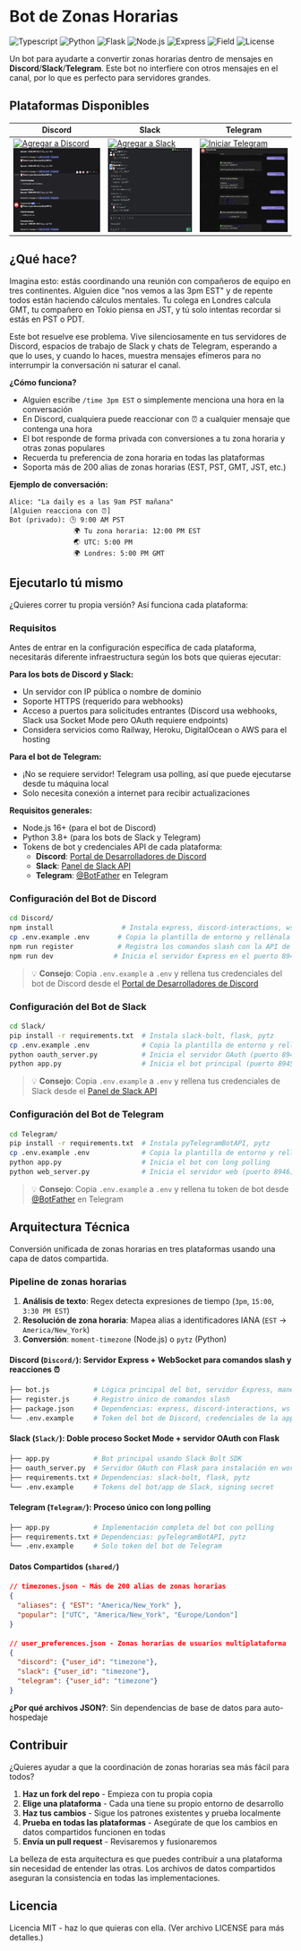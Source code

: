 # Bot de Zonas Horarias

![Typescript](https://img.shields.io/badge/Typescript-3178C6?logo=Typescript&logoColor=white)
![Python](https://img.shields.io/badge/Python-yellow?logo=Python&logoColor=white)
![Flask](https://img.shields.io/badge/Flask-307387?logo=flask&logoColor=white)
![Node.js](https://img.shields.io/badge/NodeJS-339933?logo=nodedotjs&logoColor=white)
![Express](https://img.shields.io/badge/Express-000000?logo=express&logoColor=white)
![Field](https://img.shields.io/badge/Field-Bots-white)
![License](https://img.shields.io/badge/License-MIT-brown)

Un bot para ayudarte a convertir zonas horarias dentro de mensajes en **Discord**/**Slack**/**Telegram**. Este bot no interfiere con otros mensajes en el canal, por lo que es perfecto para servidores grandes.

## Plataformas Disponibles
| Discord | Slack | Telegram |
|---------|-------|----------|
| [![Agregar a Discord](https://img.shields.io/badge/Add%20to-Discord-7289DA?style=for-the-badge&logo=discord&logoColor=white)](https://discord.com/oauth2/authorize?client_id=1392192666053251143&permissions=8&integration_type=0&scope=bot+applications.commands) <img src="Discord.png" alt="Discord Bot" width="200" height="150"> | [![Agregar a Slack](https://img.shields.io/badge/Add%20to-Slack-4A154B?style=for-the-badge&logo=slack&logoColor=white)](https://slack.com/oauth/v2/authorize?client_id=9180592732466.9175325235619&scope=channels:read,chat:write,app_mentions:read,channels:history,groups:history,im:history,commands&user_scope=) <img src="Slack.png" alt="Slack Bot" width="200" height="150"> | [![Iniciar Telegram](https://img.shields.io/badge/Start-Telegram-26A5E4?style=for-the-badge&logo=telegram&logoColor=white)](https://t.me/TimeZone123Bot) <img src="Telegram.png" alt="Telegram Bot" width="200" height="150"> |

## ¿Qué hace?

Imagina esto: estás coordinando una reunión con compañeros de equipo en tres continentes. Alguien dice "nos vemos a las 3pm EST" y de repente todos están haciendo cálculos mentales. Tu colega en Londres calcula GMT, tu compañero en Tokio piensa en JST, y tú solo intentas recordar si estás en PST o PDT.

Este bot resuelve ese problema. Vive silenciosamente en tus servidores de Discord, espacios de trabajo de Slack y chats de Telegram, esperando a que lo uses, y cuando lo haces, muestra mensajes efímeros para no interrumpir la conversación ni saturar el canal.

**¿Cómo funciona?**
- Alguien escribe `/time 3pm EST` o simplemente menciona una hora en la conversación
- En Discord, cualquiera puede reaccionar con ⏰ a cualquier mensaje que contenga una hora
- El bot responde de forma privada con conversiones a tu zona horaria y otras zonas populares
- Recuerda tu preferencia de zona horaria en todas las plataformas
- Soporta más de 200 alias de zonas horarias (EST, PST, GMT, JST, etc.)

**Ejemplo de conversación:**
```
Alice: "La daily es a las 9am PST mañana"
[Alguien reacciona con ⏰]
Bot (privado): 🕒 9:00 AM PST
                🌍 Tu zona horaria: 12:00 PM EST  
                🌏 UTC: 5:00 PM
                🌍 Londres: 5:00 PM GMT
```

## Ejecutarlo tú mismo

¿Quieres correr tu propia versión? Así funciona cada plataforma:

### Requisitos

Antes de entrar en la configuración específica de cada plataforma, necesitarás diferente infraestructura según los bots que quieras ejecutar:

**Para los bots de Discord y Slack:**
- Un servidor con IP pública o nombre de dominio
- Soporte HTTPS (requerido para webhooks)
- Acceso a puertos para solicitudes entrantes (Discord usa webhooks, Slack usa Socket Mode pero OAuth requiere endpoints)
- Considera servicios como Railway, Heroku, DigitalOcean o AWS para el hosting

**Para el bot de Telegram:**
- ¡No se requiere servidor! Telegram usa polling, así que puede ejecutarse desde tu máquina local
- Solo necesita conexión a internet para recibir actualizaciones

**Requisitos generales:**
- Node.js 16+ (para el bot de Discord)
- Python 3.8+ (para los bots de Slack y Telegram)
- Tokens de bot y credenciales API de cada plataforma:
  - **Discord**: [Portal de Desarrolladores de Discord](https://discord.com/developers/applications)
  - **Slack**: [Panel de Slack API](https://api.slack.com/apps)
  - **Telegram**: [@BotFather](https://t.me/BotFather) en Telegram

### Configuración del Bot de Discord
```bash
cd Discord/
npm install                 # Instala express, discord-interactions, ws, moment-timezone
cp .env.example .env       # Copia la plantilla de entorno y rellénala con tus tokens
npm run register           # Registra los comandos slash con la API de Discord
npm run dev               # Inicia el servidor Express en el puerto 8943
```
> 💡 **Consejo**: Copia `.env.example` a `.env` y rellena tus credenciales del bot de Discord desde el [Portal de Desarrolladores de Discord](https://discord.com/developers/applications)

### Configuración del Bot de Slack
```bash
cd Slack/
pip install -r requirements.txt  # Instala slack-bolt, flask, pytz
cp .env.example .env             # Copia la plantilla de entorno y rellénala con tus tokens
python oauth_server.py           # Inicia el servidor OAuth (puerto 8944)
python app.py                    # Inicia el bot principal (puerto 8945)
```
> 💡 **Consejo**: Copia `.env.example` a `.env` y rellena tus credenciales de Slack desde el [Panel de Slack API](https://api.slack.com/apps)

### Configuración del Bot de Telegram  
```bash
cd Telegram/
pip install -r requirements.txt  # Instala pyTelegramBotAPI, pytz
cp .env.example .env             # Copia la plantilla de entorno y rellénala con tu token
python app.py                    # Inicia el bot con long polling
python web_server.py             # Inicia el servidor web (puerto 8946)
```
> 💡 **Consejo**: Copia `.env.example` a `.env` y rellena tu token de bot desde [@BotFather](https://t.me/BotFather) en Telegram

## Arquitectura Técnica

Conversión unificada de zonas horarias en tres plataformas usando una capa de datos compartida.

### Pipeline de zonas horarias

1. **Análisis de texto**: Regex detecta expresiones de tiempo (`3pm`, `15:00`, `3:30 PM EST`)
2. **Resolución de zona horaria**: Mapea alias a identificadores IANA (`EST` → `America/New_York`)
3. **Conversión**: `moment-timezone` (Node.js) o `pytz` (Python)

#### **Discord** (`Discord/`): Servidor Express + WebSocket para comandos slash y reacciones ⏰  
```bash
├── bot.js           # Lógica principal del bot, servidor Express, manejo de WebSocket
├── register.js      # Registro único de comandos slash
├── package.json     # Dependencias: express, discord-interactions, ws
└── .env.example     # Token del bot de Discord, credenciales de la app
```

#### **Slack** (`Slack/`): Doble proceso Socket Mode + servidor OAuth con Flask  
```bash
├── app.py           # Bot principal usando Slack Bolt SDK
├── oauth_server.py  # Servidor OAuth con Flask para instalación en workspaces
├── requirements.txt # Dependencias: slack-bolt, flask, pytz
└── .env.example     # Tokens del bot/app de Slack, signing secret
```
#### **Telegram** (`Telegram/`): Proceso único con long polling
```bash
├── app.py           # Implementación completa del bot con polling
├── requirements.txt # Dependencias: pyTelegramBotAPI, pytz  
└── .env.example     # Solo token del bot de Telegram
```

#### Datos Compartidos (`shared/`)

```json
// timezones.json - Más de 200 alias de zonas horarias
{
  "aliases": { "EST": "America/New_York" },
  "popular": ["UTC", "America/New_York", "Europe/London"]
}

// user_preferences.json - Zonas horarias de usuarios multiplataforma
{
  "discord": {"user_id": "timezone"},
  "slack": {"user_id": "timezone"},
  "telegram": {"user_id": "timezone"}
}
```

**¿Por qué archivos JSON?**: Sin dependencias de base de datos para auto-hospedaje

## Contribuir

¿Quieres ayudar a que la coordinación de zonas horarias sea más fácil para todos?

1. **Haz un fork del repo** - Empieza con tu propia copia
2. **Elige una plataforma** - Cada una tiene su propio entorno de desarrollo
3. **Haz tus cambios** - Sigue los patrones existentes y prueba localmente
4. **Prueba en todas las plataformas** - Asegúrate de que los cambios en datos compartidos funcionen en todas
5. **Envía un pull request** - Revisaremos y fusionaremos

La belleza de esta arquitectura es que puedes contribuir a una plataforma sin necesidad de entender las otras. Los archivos de datos compartidos aseguran la consistencia en todas las implementaciones.

## Licencia

Licencia MIT - haz lo que quieras con ella. (Ver archivo LICENSE para más detalles.)

